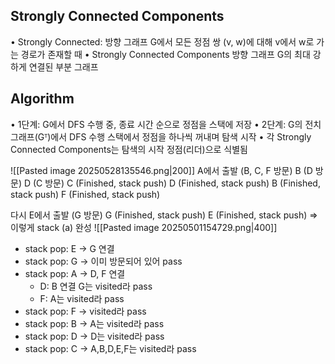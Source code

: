 ## Strongly Connected Components
•	Strongly Connected: 
	방향 그래프 G에서 모든 정점 쌍 (v, w)에 대해 v에서 w로 가는 경로가 존재할 때
•	Strongly Connected Components
	방향 그래프 G의 최대 강하게 연결된 부분 그래프
## Algorithm
•	1단계: G에서 DFS 수행 중,
	종료 시간 순으로 정점을 스택에 저장
•	2단계: G의 전치 그래프(Gᵀ)에서 DFS 수행
	스택에서 정점을 하나씩 꺼내며 탐색 시작
•	각 Strongly Connected Components는 탐색의 시작 정점(리더)으로 식별됨

![[Pasted image 20250528135546.png|200]]
A에서 출발 (B, C, F 방문)
B (D 방문)
D (C 방문)
C (Finished, stack push)
D (Finished, stack push)
B (Finished, stack push)
F (Finished, stack push)

다시 E에서 출발 (G 방문)
G (Finished, stack push)
E (Finished, stack push)
=> 이렇게 stack (a) 완성
![[Pasted image 20250501154729.png|400]]
- stack pop: E -> G 연결
- stack pop: G -> 이미 방문되어 있어 pass
- stack pop: A -> D, F 연결
	- D: B 연결 G는 visited라 pass
	- F: A는 visited라 pass
- stack pop: F -> visited라 pass
- stack pop: B -> A는 visited라 pass
- stack pop: D -> D는 visited라 pass
- stack pop: C -> A,B,D,E,F는 visited라 pass